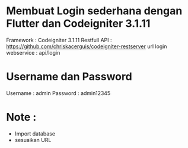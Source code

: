 # Membuat Login sederhana dengan Flutter dan Codeigniter 3.1.11

Framework : Codeigniter 3.1.11
Restfull API : https://github.com/chriskacerguis/codeigniter-restserver
url login webservice : api/login

# Username dan Password
Username : admin
Password : admin12345

# Note :
- Import database
- sesuaikan URL


